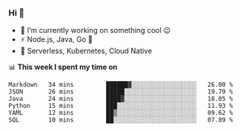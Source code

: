 ### Hi 👋

<!--
**nodejh/nodejh** is a ✨ _special_ ✨ repository because its `README.md` (this file) appears on your GitHub profile.

Here are some ideas to get you started:

- 🔭 I’m currently working on ...
- 🌱 I’m currently learning ...
- 👯 I’m looking to collaborate on ...
- 🤔 I’m looking for help with ...
- 💬 Ask me about ...
- 📫 How to reach me: ...
- 😄 Pronouns: ...
- ⚡ Fun fact: ...
-->

- 🔭 I’m currently working on something cool :wink:
- ⚡ Node.js, Java, Go :thought_balloon:
- 🤖 Serverless, Kubernetes, Cloud Native

📊 **This week I spent my time on**

<!--START_SECTION:waka-->

```text
Markdown   34 mins         ██████▓░░░░░░░░░░░░░░░░░░   26.00 %
JSON       26 mins         █████░░░░░░░░░░░░░░░░░░░░   19.79 %
Java       24 mins         ████▓░░░░░░░░░░░░░░░░░░░░   18.05 %
Python     15 mins         ███░░░░░░░░░░░░░░░░░░░░░░   11.93 %
YAML       12 mins         ██▒░░░░░░░░░░░░░░░░░░░░░░   09.62 %
SQL        10 mins         ██░░░░░░░░░░░░░░░░░░░░░░░   07.89 %
```

<!--END_SECTION:waka-->


<!--
:traffic_light: **Visitors**

![visitors](https://visitor-badge.glitch.me/badge?page_id=nodejh.nodejh)
-->
